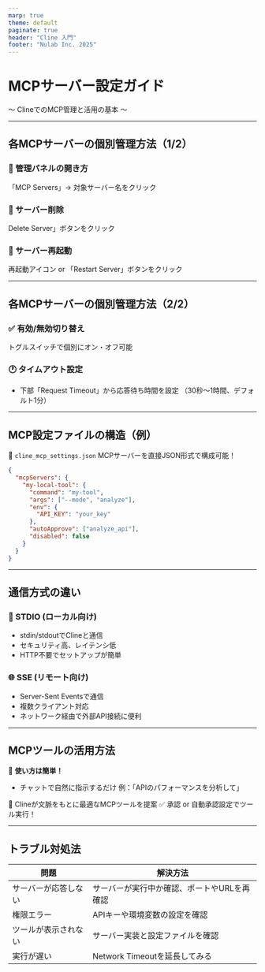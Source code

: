 ```yaml
---
marp: true
theme: default
paginate: true
header: "Cline 入門"
footer: "Nulab Inc. 2025"
---
```


# MCPサーバー設定ガイド  
〜 ClineでのMCP管理と活用の基本 〜

---

## 各MCPサーバーの個別管理方法（1/2）

### 📍 管理パネルの開き方  
「MCP Servers」→ 対象サーバー名をクリック

### 🧹 サーバー削除
Delete Server」ボタンをクリック  

### 🔄 サーバー再起動
再起動アイコン or 「Restart Server」ボタンをクリック

---

## 各MCPサーバーの個別管理方法（2/2）

### ✅ 有効/無効切り替え
トグルスイッチで個別にオン・オフ可能

### 🕐 タイムアウト設定
- 下部「Request Timeout」から応答待ち時間を設定  （30秒〜1時間、デフォルト1分）

---

## MCP設定ファイルの構造（例）

📄 `cline_mcp_settings.json` MCPサーバーを直接JSON形式で構成可能！

```json
{
  "mcpServers": {
    "my-local-tool": {
      "command": "my-tool",
      "args": ["--mode", "analyze"],
      "env": {
        "API_KEY": "your_key"
      },
      "autoApprove": ["analyze_api"],
      "disabled": false
    }
  }
}
```

---

## 通信方式の違い

### 🔌 STDIO (ローカル向け)

* stdin/stdoutでClineと通信
* セキュリティ高、レイテンシ低
* HTTP不要でセットアップが簡単

### 🌐 SSE (リモート向け)

* Server-Sent Eventsで通信
* 複数クライアント対応
* ネットワーク経由で外部API接続に便利

---

## MCPツールの活用方法

📝 **使い方は簡単！**

* チャットで自然に指示するだけ
  例：「APIのパフォーマンスを分析して」

🧠 Clineが文脈をもとに最適なMCPツールを提案
✅ 承認 or 自動承認設定でツール実行！

---

## トラブル対処法

| 問題         | 解決方法                    |
| ---------- | ----------------------- |
| サーバーが応答しない | サーバーが実行中か確認、ポートやURLを再確認 |
| 権限エラー      | APIキーや環境変数の設定を確認        |
| ツールが表示されない | サーバー実装と設定ファイルを確認        |
| 実行が遅い      | Network Timeoutを延長してみる  |
